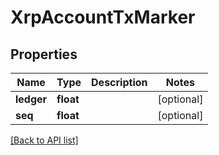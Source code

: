# XrpAccountTxMarker

## Properties

Name | Type | Description | Notes
------------ | ------------- | ------------- | -------------
**ledger** | **float** |  | [optional]
**seq** | **float** |  | [optional]

[[Back to API list]](../../README.md#api-endpoints)
